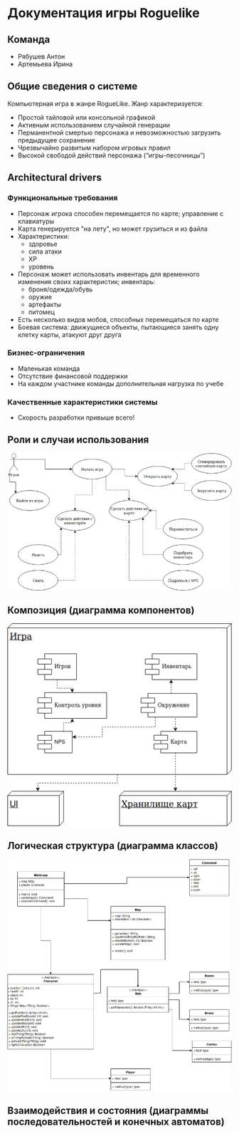 # Документация игры Roguelike

## Команда
- Рябушев Антон
- Артемьева Ирина


## Общие сведения о системе
Компьютерная игра в жанре RogueLike.
Жанр характеризуется:
- Простой тайловой или консольной графикой
- Активным использованием случайной генерации
- Перманентной смертью персонажа и невозможностью загрузить предыдущее сохранение
- Чрезвычайно развитым набором игровых правил
- Высокой свободой действий персонажа (“игры-песочницы”)


## Architectural drivers

### Функциональные требования
- Персонаж игрока способен перемещается по карте; управление с клавиатуры
- Карта генерируется "на лету", но может грузиться и из файла
- Характеристики:
  - здоровье
  - сила атаки
  - XP
  - уровень
- Персонаж может использовать инвентарь для временного изменения своих характеристик; инвентарь:
  - броня/одежда/обувь
  - оружие
  - артефакты
  - питомец
- Есть несколько видов мобов, способных перемещаться по карте
- Боевая система: движущиеся объекты, пытающиеся занять одну клетку карты, атакуют друг друга

### Бизнес-ограничения
- Маленькая команда
- Отсутствие финансовой поддержки
- На каждом участнике команды дополнительная нагрузка по учебе

### Качественные характеристики системы
- Скорость разработки привыше всего!


## Роли и случаи использования
![useCaseDiagram](docs/useCaseDiagram.png)


## Композиция (диаграмма компонентов)
![componentDiagram](docs/componentDiagram.png)


## Логическая структура (диаграмма классов)
![classDiagram](docs/classDiagram.png)

## Взаимодействия и состояния (диаграммы последовательностей и конечных автоматов)
